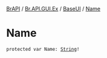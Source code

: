 [BrAPI](../../index.md) / [Br.API.GUI.Ex](../index.md) / [BaseUI](index.md) / [Name](./-name.md)

# Name

`protected var Name: `[`String`](https://kotlinlang.org/api/latest/jvm/stdlib/kotlin/-string/index.html)`!`
